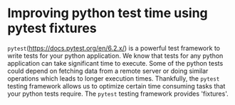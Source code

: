 # Improving python test time using pytest fixtures

`pytest`(https://docs.pytest.org/en/6.2.x/) is a powerful test framework to write tests for your python application. We know that tests for any python application can take significant time to execute. Some of the python tests could depend on fetching data from a remote server or doing similar operations which leads to longer execution times. Thankfully, the `pytest` testing framework allows us to optimize certain time consuming tasks that your python tests require. The `pytest` testing framework provides 'fixtures'. 